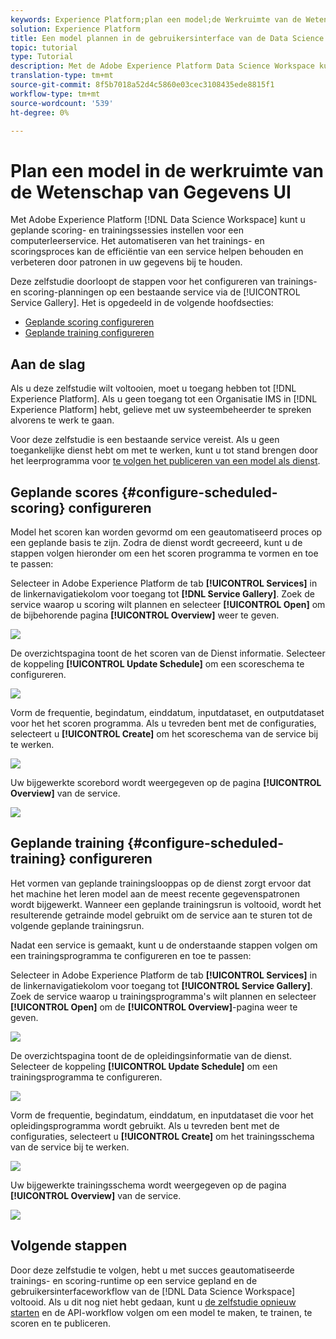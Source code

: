 ```yaml
---
keywords: Experience Platform;plan een model;de Werkruimte van de Wetenschap van Gegevens;populaire onderwerpen;programma het scoren;programma opleiding
solution: Experience Platform
title: Een model plannen in de gebruikersinterface van de Data Science Workspace
topic: tutorial
type: Tutorial
description: Met de Adobe Experience Platform Data Science Workspace kunt u geplande scoring- en trainingsprogramma's instellen voor een computerleerservice. Door het trainings- en scoringsproces te automatiseren, kunt u de efficiëntie van een service op tijd behouden en verbeteren door patronen in uw gegevens bij te houden.
translation-type: tm+mt
source-git-commit: 8f5b7018a52d4c5860e03cec3108435ede8815f1
workflow-type: tm+mt
source-wordcount: '539'
ht-degree: 0%

---
```



# Plan een model in de werkruimte van de Wetenschap van Gegevens UI

Met Adobe Experience Platform [!DNL Data Science Workspace] kunt u geplande scoring- en trainingssessies instellen voor een computerleerservice. Het automatiseren van het trainings- en scoringsproces kan de efficiëntie van een service helpen behouden en verbeteren door patronen in uw gegevens bij te houden.

Deze zelfstudie doorloopt de stappen voor het configureren van trainings- en scoring-planningen op een bestaande service via de [!UICONTROL Service Gallery]. Het is opgedeeld in de volgende hoofdsecties:

- [Geplande scoring configureren](#configure-scheduled-scoring)
- [Geplande training configureren](#configure-scheduled-training)

## Aan de slag

Als u deze zelfstudie wilt voltooien, moet u toegang hebben tot [!DNL Experience Platform]. Als u geen toegang tot een Organisatie IMS in [!DNL Experience Platform] hebt, gelieve met uw systeembeheerder te spreken alvorens te werk te gaan.

Voor deze zelfstudie is een bestaande service vereist. Als u geen toegankelijke dienst hebt om met te werken, kunt u tot stand brengen door het leerprogramma voor [te volgen het publiceren van een model als dienst](./publish-model-service-ui.md).

## Geplande scores {#configure-scheduled-scoring} configureren

Model het scoren kan worden gevormd om een geautomatiseerd proces op een geplande basis te zijn. Zodra de dienst wordt gecreeerd, kunt u de stappen volgen hieronder om een het scoren programma te vormen en toe te passen:

Selecteer in Adobe Experience Platform de tab **[!UICONTROL Services]** in de linkernavigatiekolom voor toegang tot **[!DNL Service Gallery]**. Zoek de service waarop u scoring wilt plannen en selecteer **[!UICONTROL Open]** om de bijbehorende pagina **[!UICONTROL Overview]** weer te geven.

![](../images/models-recipes/schedule/select_service.png)

De overzichtspagina toont de het scoren van de Dienst informatie. Selecteer de koppeling **[!UICONTROL Update Schedule]** om een scoreschema te configureren.

![](../images/models-recipes/schedule/update_scoring.png)

Vorm de frequentie, begindatum, einddatum, inputdataset, en outputdataset voor het het scoren programma. Als u tevreden bent met de configuraties, selecteert u **[!UICONTROL Create]** om het scoreschema van de service bij te werken.

![](../images/models-recipes/schedule/set_scoring_schedule.png)

Uw bijgewerkte scorebord wordt weergegeven op de pagina **[!UICONTROL Overview]** van de service.

![](../images/models-recipes/schedule/scoring_set.png)

## Geplande training {#configure-scheduled-training} configureren

Het vormen van geplande trainingslooppas op de dienst zorgt ervoor dat het machine het leren model aan de meest recente gegevenspatronen wordt bijgewerkt. Wanneer een geplande trainingsrun is voltooid, wordt het resulterende getrainde model gebruikt om de service aan te sturen tot de volgende geplande trainingsrun.

Nadat een service is gemaakt, kunt u de onderstaande stappen volgen om een trainingsprogramma te configureren en toe te passen:

Selecteer in Adobe Experience Platform de tab **[!UICONTROL Services]** in de linkernavigatiekolom voor toegang tot **[!UICONTROL Service Gallery]**. Zoek de service waarop u trainingsprogramma&#39;s wilt plannen en selecteer **[!UICONTROL Open]** om de **[!UICONTROL Overview]**-pagina weer te geven.

![](../images/models-recipes/schedule/select_service.png)

De overzichtspagina toont de de opleidingsinformatie van de dienst. Selecteer de koppeling **[!UICONTROL Update Schedule]** om een trainingsprogramma te configureren.

![](../images/models-recipes/schedule/update_training.png)

Vorm de frequentie, begindatum, einddatum, en inputdataset die voor het opleidingsprogramma wordt gebruikt. Als u tevreden bent met de configuraties, selecteert u **[!UICONTROL Create]** om het trainingsschema van de service bij te werken.

![](../images/models-recipes/schedule/set_training_schedule.png)

Uw bijgewerkte trainingsschema wordt weergegeven op de pagina **[!UICONTROL Overview]** van de service.

![](../images/models-recipes/schedule/training_set.png)

## Volgende stappen

Door deze zelfstudie te volgen, hebt u met succes geautomatiseerde trainings- en scoring-runtime op een service gepland en de gebruikersinterfaceworkflow van de [!DNL Data Science Workspace] voltooid. Als u dit nog niet hebt gedaan, kunt u [de zelfstudie opnieuw starten](./create-retails-sales-dataset.md) en de API-workflow volgen om een model te maken, te trainen, te scoren en te publiceren.
